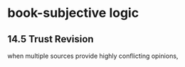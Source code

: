

# book-subjective logic

## 14.5 Trust Revision

 when multiple sources provide highly conflicting opinions, 